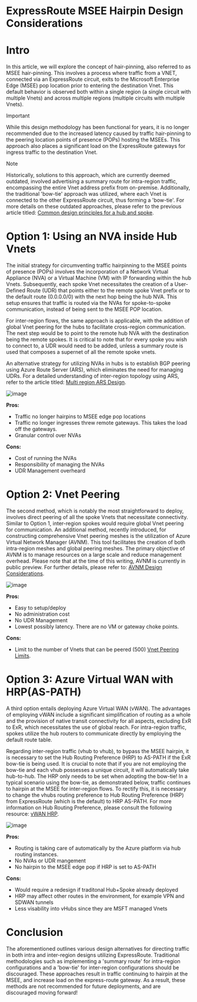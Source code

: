 # ExpressRoute MSEE Hairpin Design Considerations

# Intro
In this article, we will explore the concept of hair-pinning, also referred to as MSEE hair-pinning. This involves a process where traffic from a VNET, connected via an ExpressRoute circuit, exits to the Microsoft Enterprise Edge (MSEE) pop location prior to entering the destination Vnet. This default behavior is observed both within a single region (a single circuit with multiple Vnets) and across multiple regions (multiple circuits with multiple Vnets).

> [!Important]
>While this design methodology has been functional for years, it is no longer recommended due to the increased latency caused by traffic hair-pinning to the peering location points of presence (POPs) hosting the MSEEs. This approach also places a significant load on the ExpressRoute gateways for ingress traffic to the destination Vnet.

> [!NOTE]
>Historically, solutions to this approach, which are currently deemed outdated, involved advertising a summary route for intra-region traffic, encompassing the entire Vnet address prefix from on-premise. Additionally, the traditional 'bow-tie' approach was utilized, where each Vnet is connected to the other ExpressRoute circuit, thus forming a 'bow-tie'. For more details on these outdated approaches, please refer to the previous article titled: [Common design principles for a hub and spoke](https://github.com/narayankumargupta/Common-Design-Principles-for-a-Hub-and-Spoke-VNET-Archiecture). 

# Option 1: Using an NVA inside Hub Vnets
The initial strategy for circumventing traffic hairpinning to the MSEE points of presence (POPs) involves the incorporation of a Network Virtual Appliance (NVA) or a Virtual Machine (VM) with IP forwarding within the hub Vnets. Subsequently, each spoke Vnet necessitates the creation of a User-Defined Route (UDR) that points either to the remote spoke Vnet prefix or to the default route (0.0.0.0/0) with the next hop being the hub NVA. This setup ensures that traffic is routed via the NVAs for spoke-to-spoke communication, instead of being sent to the MSEE POP location.

For inter-region flows, the same approach is applicable, with the addition of global Vnet peering for the hubs to facilitate cross-region communication. The next step would be to point to the remote hub NVA with the destination being the remote spokes. It is critical to note that for every spoke you wish to connect to, a UDR would need to be added, unless a summary route is used that composes a supernet of all the remote spoke vnets.

An alternative strategy for utilizing NVAs in hubs is to establish BGP peering using Azure Route Server (ARS), which eliminates the need for managing UDRs. For a detailed understanding of inter-region topology using ARS, refer to the article titled: [Multi region ARS Design](https://learn.microsoft.com/en-us/azure/route-server/multiregion#topology).

![image](https://github.com/adtork/MSEE-Hairpin-Design-Considerations/assets/55964102/74a9f81e-72cb-4fb5-996f-554182cae8c3)

**Pros:**
 - Traffic no longer hairpins to MSEE edge pop locations
 - Traffic no longer ingresses threw remote gateways. This takes the load off the gateways. 
 - Granular control over NVAs

**Cons:**
 - Cost of running the NVAs
 - Responsibility of managing the NVAs
 - UDR Management overheard

# Option 2: Vnet Peering
The second method, which is notably the most straightforward to deploy, involves direct peering of all the spoke Vnets that necessitate connectivity. Similar to Option 1, inter-region spokes would require global Vnet peering for communication. An additional method, recently introduced, for constructing comprehensive Vnet peering meshes is the utilization of Azure Virtual Network Manager (AVNM). This tool facilitates the creation of both intra-region meshes and global peering meshes. The primary objective of AVNM is to manage resources on a large scale and reduce management overhead. Please note that at the time of this writing, AVNM is currently in public preview. For further details, please refer to: [AVNM Design Considerations](https://learn.microsoft.com/en-us/azure/virtual-network-manager/overview). 

![image](https://github.com/adtork/MSEE-Hairpin-Design-Considerations/assets/55964102/8ec123ce-5361-40d4-b6cf-78377ec2f8d9)

**Pros:**
 - Easy to setup/deploy
 - No administration cost
 - No UDR Management
 - Lowest possibly latency. There are no VM or gateway choke points. 

**Cons:**

- Limit to the number of Vnets that can be peered (500)
[Vnet Peering Limits](https://learn.microsoft.com/en-us/azure/azure-resource-manager/management/azure-subscription-service-limits#azure-resource-manager-virtual-networking-limits).

# Option 3: Azure Virtual WAN with HRP(AS-PATH)
A third option entails deploying Azure Virtual WAN (vWAN). The advantages of employing vWAN include a significant simplification of routing as a whole and the provision of native transit connectivity for all aspects, excluding ExR to ExR, which necessitates the use of global reach. For intra-region traffic, spokes utilize the hub routers to communicate directly by employing the default route table.

Regarding inter-region traffic (vhub to vhub), to bypass the MSEE hairpin, it is necessary to set the Hub Routing Preference (HRP) to AS-PATH if the ExR bow-tie is being used. It is crucial to note that if you are not employing the bow-tie and each vhub possesses a unique circuit, it will automatically take hub-to-hub. The HRP only needs to be set when adopting the bow-tie! In a typical scenario using the bow-tie, as demonstrated below, traffic continues to hairpin at the MSEE for inter-region flows. To rectify this, it is necessary to change the vhubs routing preference to Hub Routing Preference (HRP) from ExpressRoute (which is the default) to HRP AS-PATH. For more information on Hub Routing Preference, please consult the following resource: [vWAN HRP](https://learn.microsoft.com/en-us/azure/virtual-wan/about-virtual-hub-routing-preference).

![image](https://github.com/adtork/MSEE-Hairpin-Design-Considerations/assets/55964102/e9eb5596-82a1-4721-9029-3c393f862727)


**Pros:**

 - Routing is taking care of automatically by the Azure platform via hub routing instances.
 - No NVAs or UDR mangement
 - No hairpin to the MSEE edge pop if HRP is set to AS-PATH

**Cons:**

 - Would require a redesign if traditonal Hub+Spoke already deployed
 - HRP may affect other routes in the environment, for example VPN and SDWAN tunnels
 - Less visability into vHubs since they are MSFT managed Vnets

# Conclusion
The aforementioned outlines various design alternatives for directing traffic in both intra and inter-region designs utilizing ExpressRoute. Traditional methodologies such as implementing a 'summary route' for intra-region configurations and a 'bow-tie' for inter-region configurations should be discouraged. These approaches result in traffic continuing to hairpin at the MSEE, and increase load on the express-route gateway. As a result, these methods are not recommended for future deployments, and are discouraged moving forward! 





